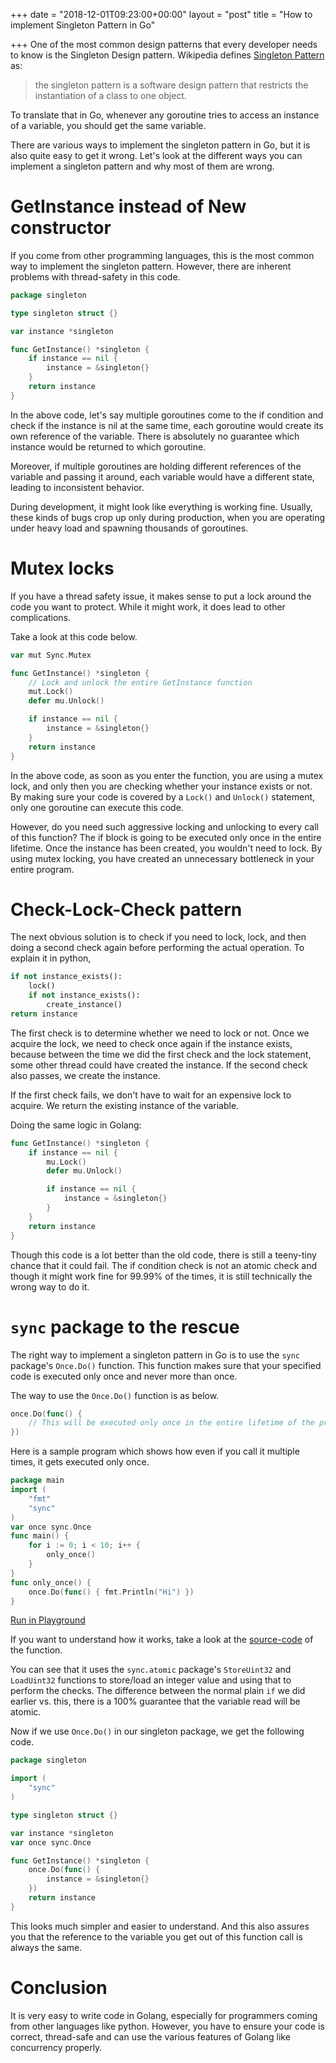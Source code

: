 +++
date = "2018-12-01T09:23:00+00:00"
layout = "post"
title = "How to implement Singleton Pattern in Go"

+++
One of the most common design patterns that every developer needs to know is the Singleton Design pattern. Wikipedia defines [Singleton Pattern](https://en.wikipedia.org/wiki/Singleton_pattern) as:

> the singleton pattern is a software design pattern that restricts the instantiation of a class to one object. 

To translate that in Go, whenever any goroutine tries to access an instance of a variable, you should get the same variable. 

There are various ways to implement the singleton pattern in Go, but it is also quite easy to get it wrong. Let's look at the different ways you can implement a singleton pattern and why most of them are wrong.

# GetInstance instead of New constructor

If you come from other programming languages, this is the most common way to implement the singleton pattern. However, there are inherent problems with thread-safety in this code. 

```go
package singleton

type singleton struct {}

var instance *singleton

func GetInstance() *singleton {
    if instance == nil {
        instance = &singleton{}
    }
    return instance
}
```

In the above code, let's say multiple goroutines come to the if condition and check if the instance is nil at the same time, each goroutine would create its own reference of the variable. There is absolutely no guarantee which instance would be returned to which goroutine. 

Moreover, if multiple goroutines are holding different references of the variable and passing it around, each variable would have a different state, leading to inconsistent behavior.

During development, it might look like everything is working fine. Usually, these kinds of bugs crop up only during production, when you are operating under heavy load and spawning thousands of goroutines.  


# Mutex locks

If you have a thread safety issue, it makes sense to put a lock around the code you want to protect. While it might work, it does lead to other complications. 

Take a look at this code below. 

```go
var mut Sync.Mutex

func GetInstance() *singleton {
    // Lock and unlock the entire GetInstance function
    mut.Lock()
    defer mu.Unlock()

    if instance == nil {
        instance = &singleton{}
    }
    return instance
}
```

In the above code, as soon as you enter the function, you are using a mutex lock, and only then you are checking whether your instance exists or not. By making sure your code is covered by a `Lock()` and `Unlock()` statement, only one goroutine can execute this code.

However, do you need such aggressive locking and unlocking to every call of this function? The if block is going to be executed only once in the entire lifetime. Once the instance has been created, you wouldn't need to lock. By using mutex locking, you have created an unnecessary bottleneck in your entire program.


# Check-Lock-Check pattern

The next obvious solution is to check if you need to lock, lock, and then doing a second check again before performing the actual operation. To explain it in python, 

```python
if not instance_exists():
    lock()
    if not instance_exists():
        create_instance()
return instance
```

The first check is to determine whether we need to lock or not. Once we acquire the lock, we need to check once again if the instance exists, because between the time we did the first check and the lock statement, some other thread could have created the instance. If the second check also passes, we create the instance. 

If the first check fails, we don't have to wait for an expensive lock to acquire. We return the existing instance of the variable. 

Doing the same logic in Golang:

```go
func GetInstance() *singleton {
    if instance == nil {
        mu.Lock()
        defer mu.Unlock()

        if instance == nil {
            instance = &singleton{}
        }
    }
    return instance
}
```

Though this code is a lot better than the old code, there is still a teeny-tiny chance that it could fail. The if condition check is not an atomic check and though it might work fine for 99.99% of the times, it is still technically the wrong way to do it. 

# `sync` package to the rescue
The right way to implement a singleton pattern in Go is to use the `sync` package's `Once.Do()` function. This function makes sure that your specified code is executed only once and never more than once.

The way to use the `Once.Do()` function is as below.

```go
once.Do(func() {
    // This will be executed only once in the entire lifetime of the program
})
```

Here is a sample program which shows how even if you call it multiple times, it gets executed only once. 

```go
package main
import (
	"fmt"
	"sync"
)
var once sync.Once
func main() {
	for i := 0; i < 10; i++ {
		only_once()
	}
}
func only_once() {
	once.Do(func() { fmt.Println("Hi") })
}
```
[Run in Playground](https://play.golang.org/p/cryDuoSmGMZ)

If you want to understand how it works, take a look at the [source-code](https://golang.org/src/sync/once.go?s=1137:1164#L25) of the function. 

You can see that it uses the `sync.atomic` package's `StoreUint32` and `LoadUint32` functions to store/load an integer value and using that to perform the checks. The difference between the normal plain `if` we did earlier vs. this, there is a 100% guarantee that the variable read will be atomic.

Now if we use `Once.Do()` in our singleton package, we get the following code.

```go
package singleton

import (
    "sync"
)

type singleton struct {}

var instance *singleton
var once sync.Once

func GetInstance() *singleton {
    once.Do(func() {
        instance = &singleton{}
    })
    return instance
}
```

This looks much simpler and easier to understand. And this also assures you that the reference to the variable you get out of this function call is always the same.

# Conclusion

It is very easy to write code in Golang, especially for programmers coming from other languages like python. However, you have to ensure your code is correct, thread-safe and can use the various features of Golang like concurrency properly.